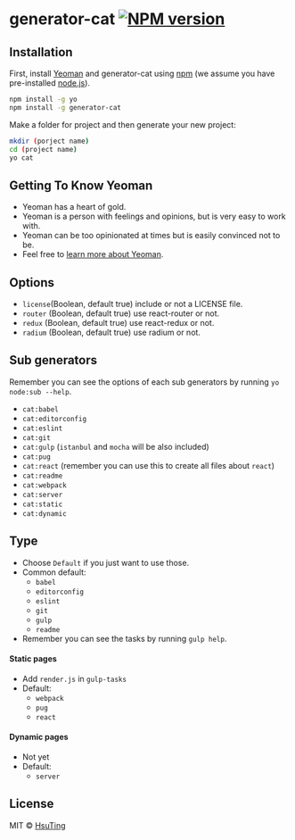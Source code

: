 # generator-cat [![NPM version][npm-image]][npm-url]

## Installation

First, install [Yeoman](http://yeoman.io) and generator-cat using [npm](https://www.npmjs.com/) (we assume you have pre-installed [node.js](https://nodejs.org/)).

```bash
npm install -g yo
npm install -g generator-cat
```

Make a folder for project and then generate your new project:

```bash
mkdir (porject name)
cd (project name)
yo cat
```

## Getting To Know Yeoman

 * Yeoman has a heart of gold.
 * Yeoman is a person with feelings and opinions, but is very easy to work with.
 * Yeoman can be too opinionated at times but is easily convinced not to be.
 * Feel free to [learn more about Yeoman](http://yeoman.io/).

## Options

- `license`(Boolean, default true) include or not a LICENSE file.
- `router` (Boolean, default true) use react-router or not.
- `redux` (Boolean, default true) use react-redux or not.
- `radium` (Boolean, default true) use radium or not.

## Sub generators

Remember you can see the options of each sub generators by running `yo node:sub --help`.

- `cat:babel`
- `cat:editorconfig`
- `cat:eslint`
- `cat:git`
- `cat:gulp` (`istanbul` and `mocha` will be also included)
- `cat:pug`
- `cat:react` (remember you can use this to create all files about `react`)
- `cat:readme`
- `cat:webpack`
- `cat:server`
- `cat:static`
- `cat:dynamic`

## Type

- Choose `Default` if you just want to use those.
- Common default:
  - `babel`
  - `editorconfig`
  - `eslint`
  - `git`
  - `gulp`
  - `readme`
- Remember you can see the tasks by running `gulp help`.

#### Static pages

- Add `render.js` in `gulp-tasks`
- Default:
  - `webpack`
  - `pug`
  - `react`

#### Dynamic pages

- Not yet
- Default:
  - `server`

## License

MIT © [HsuTing](hsuting.com)


[npm-image]: https://badge.fury.io/js/generator-cat.svg
[npm-url]: https://npmjs.org/package/generator-cat

